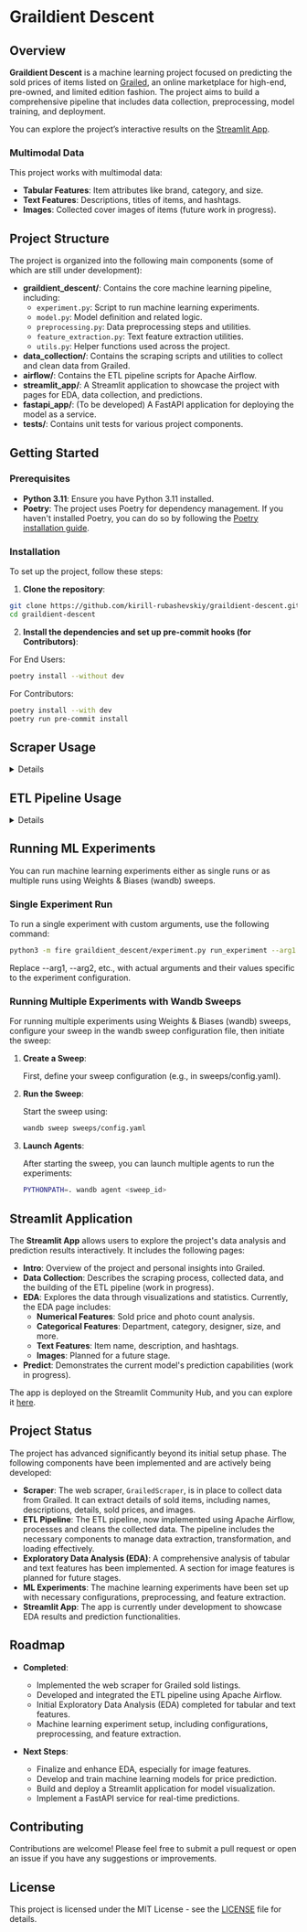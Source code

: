 # Graildient Descent

## Overview

**Graildient Descent** is a machine learning project focused on predicting the sold
prices of items listed on [Grailed](https://www.grailed.com/), an online marketplace for
high-end, pre-owned, and limited edition fashion. The project aims to build a
comprehensive pipeline that includes data collection, preprocessing, model training, and
deployment.

You can explore the project’s interactive results on the
[Streamlit App](https://graildient-descent.streamlit.app).

### Multimodal Data

This project works with multimodal data:

- **Tabular Features**: Item attributes like brand, category, and size.
- **Text Features**: Descriptions, titles of items, and hashtags.
- **Images**: Collected cover images of items (future work in progress).

## Project Structure

The project is organized into the following main components (some of which are still
under development):

- **graildient_descent/**: Contains the core machine learning pipeline, including:
  - `experiment.py`: Script to run machine learning experiments.
  - `model.py`: Model definition and related logic.
  - `preprocessing.py`: Data preprocessing steps and utilities.
  - `feature_extraction.py`: Text feature extraction utilities.
  - `utils.py`: Helper functions used across the project.
- **data_collection/**: Contains the scraping scripts and utilities to collect and clean
  data from Grailed.
- **airflow/**: Contains the ETL pipeline scripts for Apache Airflow.
- **streamlit_app/**: A Streamlit application to showcase the project with pages for
  EDA, data collection, and predictions.
- **fastapi_app/**: (To be developed) A FastAPI application for deploying the model as a
  service.
- **tests/**: Contains unit tests for various project components.

## Getting Started

### Prerequisites

- **Python 3.11**: Ensure you have Python 3.11 installed.
- **Poetry**: The project uses Poetry for dependency management. If you haven't
  installed Poetry, you can do so by following the
  [Poetry installation guide](https://python-poetry.org/docs/#installation).

### Installation

To set up the project, follow these steps:

1. **Clone the repository**:

```bash
git clone https://github.com/kirill-rubashevskiy/graildient-descent.git
cd graildient-descent
```

2. **Install the dependencies and set up pre-commit hooks (for Contributors)**:

For End Users:

```bash
poetry install --without dev
```

For Contributors:

```bash
poetry install --with dev
poetry run pre-commit install
```

## Scraper Usage

<details>

### Overview

The `GrailedScraper` is a Python class designed to scrape sold item listings from
[Grailed](https://www.grailed.com/). It collects details such as item names,
descriptions, details, sold prices, and images, which are then used for further
processing and analysis.

### Setup

Ensure your environment variables for Grailed credentials are set up, or pass them
directly when initializing the `GrailedScraper`.

### Example Usage

```python
from data_collection.scraper import GrailedScraper

scraper = GrailedScraper(email='grailed_email', password='grailed_password')
listings_data, cover_imgs, errors = scraper.scrape()
```

### Notes

Ensure you comply with Grailed’s [Terms of Service](https://www.grailed.com/about/terms)
when scraping data.

</details>

## ETL Pipeline Usage

<details>

### Overview

The ETL (Extract, Transform, Load) pipeline is designed to collect, process and manage
data from the Grailed website. The pipeline is implemented using Apache Airflow and
performs the following tasks:

- **Extract**: Collect data from Grailed using the `GrailedScraper`.
- **Transform**: Process and clean the collected data.
- **Load**: Load the cleaned data into the target data storage.

Refer to the Airflow documentation for more details on managing and configuring DAGs.

### Setup

1. **Install Dependencies**:

   Ensure that you have all necessary dependencies installed. Run the following command
   to install the required Python packages via Poetry:

   ```bash
   poetry install
   ```

2. **Install Apache Airflow**:

   Apache Airflow must be installed using pip as Poetry installation is not supported by
   Apache Airflow. Install Airflow with the following command:

   ```bash
   pip install apache-airflow
   ```

3. **Configure Airflow**:

   Airflow requires a proper configuration. Set up your Airflow environment by
   initializing the database and starting the web server and scheduler.

   ```bash
   airflow db init
   airflow webserver
   airflow scheduler
   ```

4. **Set Up Airflow Variables**:

   Define any required Airflow variables (e.g., connection strings, paths) using the
   Airflow UI or command line.

### Running the ETL Pipeline

1. **Start Airflow**:

   ```bash
   airflow webserver
   airflow scheduler
   ```

2. **Trigger the DAG**:

   ```bash
   airflow dags trigger grailed_etl_dag
   ```

</details>

## Running ML Experiments

You can run machine learning experiments either as single runs or as multiple runs using
Weights & Biases (wandb) sweeps.

### Single Experiment Run

To run a single experiment with custom arguments, use the following command:

```bash
python3 -m fire graildient_descent/experiment.py run_experiment --arg1 value1 --arg2 value2
```

Replace --arg1, --arg2, etc., with actual arguments and their values specific to the
experiment configuration.

### Running Multiple Experiments with Wandb Sweeps

For running multiple experiments using Weights & Biases (wandb) sweeps, configure your
sweep in the wandb sweep configuration file, then initiate the sweep:

1. **Create a Sweep**:

   First, define your sweep configuration (e.g., in sweeps/config.yaml).

2. **Run the Sweep**:

   Start the sweep using:

   ```bash
   wandb sweep sweeps/config.yaml
   ```

3. **Launch Agents**:

   After starting the sweep, you can launch multiple agents to run the experiments:

   ```bash
   PYTHONPATH=. wandb agent <sweep_id>
   ```

## Streamlit Application

The **Streamlit App** allows users to explore the project's data analysis and prediction
results interactively. It includes the following pages:

- **Intro**: Overview of the project and personal insights into Grailed.
- **Data Collection**: Describes the scraping process, collected data, and the building
  of the ETL pipeline (work in progress).
- **EDA**: Explores the data through visualizations and statistics. Currently, the EDA
  page includes:
  - **Numerical Features**: Sold price and photo count analysis.
  - **Categorical Features**: Department, category, designer, size, and more.
  - **Text Features**: Item name, description, and hashtags.
  - **Images**: Planned for a future stage.
- **Predict**: Demonstrates the current model's prediction capabilities (work in
  progress).

The app is deployed on the Streamlit Community Hub, and you can explore it
[here](https://graildient-descent.streamlit.app).

## Project Status

The project has advanced significantly beyond its initial setup phase. The following
components have been implemented and are actively being developed:

- **Scraper**: The web scraper, `GrailedScraper`, is in place to collect data from
  Grailed. It can extract details of sold items, including names, descriptions, details,
  sold prices, and images.
- **ETL Pipeline**: The ETL pipeline, now implemented using Apache Airflow, processes
  and cleans the collected data. The pipeline includes the necessary components to
  manage data extraction, transformation, and loading effectively.
- **Exploratory Data Analysis (EDA)**: A comprehensive analysis of tabular and text
  features has been implemented. A section for image features is planned for future
  stages.
- **ML Experiments**: The machine learning experiments have been set up with necessary
  configurations, preprocessing, and feature extraction.
- **Streamlit App**: The app is currently under development to showcase EDA results and
  prediction functionalities.

## Roadmap

- **Completed**:

  - Implemented the web scraper for Grailed sold listings.
  - Developed and integrated the ETL pipeline using Apache Airflow.
  - Initial Exploratory Data Analysis (EDA) completed for tabular and text features.
  - Machine learning experiment setup, including configurations, preprocessing, and
    feature extraction.

- **Next Steps**:
  - Finalize and enhance EDA, especially for image features.
  - Develop and train machine learning models for price prediction.
  - Build and deploy a Streamlit application for model visualization.
  - Implement a FastAPI service for real-time predictions.

## Contributing

Contributions are welcome! Please feel free to submit a pull request or open an issue if
you have any suggestions or improvements.

## License

This project is licensed under the MIT License - see the [LICENSE](LICENSE) file for
details.
